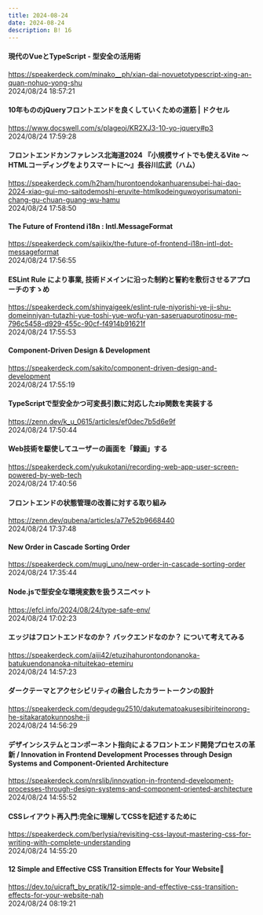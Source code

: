 ```yaml
---
title: 2024-08-24
date: 2024-08-24
description: B! 16
---
```


#### 現代のVueとTypeScript - 型安全の活用術
https://speakerdeck.com/minako__ph/xian-dai-novuetotypescript-xing-an-quan-nohuo-yong-shu<br>
2024/08/24 18:57:21<br>


#### 10年もののjQueryフロントエンドを良くしていくための道筋 | ドクセル
https://www.docswell.com/s/plageoj/KR2XJ3-10-yo-jquery#p3<br>
2024/08/24 17:59:28<br>


#### フロントエンドカンファレンス北海道2024 『小規模サイトでも使えるVite 〜HTMLコーディングをよりスマートに〜』長谷川広武（ハム）
https://speakerdeck.com/h2ham/hurontoendokanhuarensubei-hai-dao-2024-xiao-gui-mo-saitodemoshi-eruvite-htmlkodeinguwoyorisumatoni-chang-gu-chuan-guang-wu-hamu<br>
2024/08/24 17:58:50<br>


#### The Future of Frontend i18n : Intl.MessageFormat
https://speakerdeck.com/sajikix/the-future-of-frontend-i18n-intl-dot-messageformat<br>
2024/08/24 17:56:55<br>


#### ESLint Rule により事業, 技術ドメインに沿った制約と誓約を敷衍させるアプローチのすゝめ
https://speakerdeck.com/shinyaigeek/eslint-rule-niyorishi-ye-ji-shu-domeinniyan-tutazhi-yue-toshi-yue-wofu-yan-saseruapurotinosu-me-796c5458-d929-455c-90cf-f4914b91621f<br>
2024/08/24 17:55:53<br>


#### Component-Driven Design & Development
https://speakerdeck.com/sakito/component-driven-design-and-development<br>
2024/08/24 17:55:19<br>


#### TypeScriptで型安全かつ可変長引数に対応したzip関数を実装する
https://zenn.dev/k_u_0615/articles/ef0dec7b5d6e9f<br>
2024/08/24 17:50:44<br>


#### Web技術を駆使してユーザーの画面を「録画」する
https://speakerdeck.com/yukukotani/recording-web-app-user-screen-powered-by-web-tech<br>
2024/08/24 17:40:56<br>


#### フロントエンドの状態管理の改善に対する取り組み
https://zenn.dev/qubena/articles/a77e52b9668440<br>
2024/08/24 17:37:48<br>


#### New Order in Cascade Sorting Order
https://speakerdeck.com/mugi_uno/new-order-in-cascade-sorting-order<br>
2024/08/24 17:35:44<br>


#### Node.jsで型安全な環境変数を扱うスニペット
https://efcl.info/2024/08/24/type-safe-env/<br>
2024/08/24 17:02:23<br>


#### エッジはフロントエンドなのか？ バックエンドなのか？ について考えてみる
https://speakerdeck.com/aiji42/etuzihahurontondonanoka-batukuendonanoka-nituitekao-etemiru<br>
2024/08/24 14:57:23<br>


#### ダークテーマとアクセシビリティの融合したカラートークンの設計
https://speakerdeck.com/degudegu2510/dakutematoakusesibiriteinorong-he-sitakaratokunnoshe-ji<br>
2024/08/24 14:56:29<br>


#### デザインシステムとコンポーネント指向によるフロントエンド開発プロセスの革新 / Innovation in Frontend Development Processes through Design Systems and Component-Oriented Architecture
https://speakerdeck.com/nrslib/innovation-in-frontend-development-processes-through-design-systems-and-component-oriented-architecture<br>
2024/08/24 14:55:52<br>


#### CSSレイアウト再入門:完全に理解してCSSを記述するために
https://speakerdeck.com/berlysia/revisiting-css-layout-mastering-css-for-writing-with-complete-understanding<br>
2024/08/24 14:55:20<br>


#### 12 Simple and Effective CSS Transition Effects for Your Website🫠
https://dev.to/uicraft_by_pratik/12-simple-and-effective-css-transition-effects-for-your-website-nah<br>
2024/08/24 08:19:21<br>


